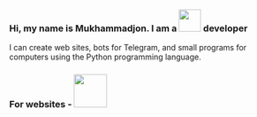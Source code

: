 ### Hi, my name is Mukhammadjon. I am a <img src="https://media0.giphy.com/media/LMt9638dO8dftAjtco/giphy.gif?cid=ecf05e47537kww9cnkmqt5f8mwq6q21kknevxs3qjm7ied7m&rid=giphy.gif&ct=s" width="40px"> developer

<p>I can create web sites, bots for Telegram, and small programs for computers using the Python programming language.</p>

### For websites - <img src="http://cdn.shopify.com/s/files/1/0211/8212/products/django_sticker_f41bde31-a65c-403b-a36c-dac5a032483c_grande.png?v=1495600358" width="60px">



